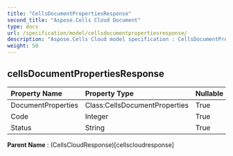 ```yaml
---
title: "CellsDocumentPropertiesResponse"
second_title: "Aspose.Cells Cloud Document"
type: docs
url: /specification/model/cellsdocumentpropertiesresponse/
description: "Aspose.Cells Cloud model specification : CellsDocumentPropertiesResponse. Effortlessly handle Excel and other spreadsheet documents with features like opening, generating, editing, splitting, merging, comparing, and converting."
weight: 50
---
```


## **cellsDocumentPropertiesResponse**

 

| Property Name | Property Type | Nullable |  ReadOnly | DefaultValue | Description | 
| :- | :- | :- |:- |  :- | :- |
| DocumentProperties | Class:CellsDocumentProperties | True |  False |  |  |  
| Code | Integer | True |  False |  |  |  
| Status | String | True |  False |  |  |  

**Parent Name** : (CellsCloudResponse)[cellscloudresponse]

